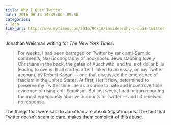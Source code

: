 ```yaml
---
title: Why I Quit Twitter
date: 2016-06-14 10:49:00 -05:00
categories:
- Tech
link_url: http://www.nytimes.com/2016/06/10/insider/why-i-quit-twitter-and-left-behind-35000-followers.html
---
```


Jonathan Weisman writing for *The New York Times*:

> For weeks, I had been barraged on Twitter by rank anti-Semitic comments, Nazi iconography of hooknosed Jews stabbing lovely Christians in the back, the gates of Auschwitz, and trails of dollar bills leading to ovens. It all started after I linked to an essay, on my Twitter account, by Robert Kagan — one that discussed the emergence of fascism in the United States. At first, I let it flow, determined to preserve my Twitter time line as a shrine to hate and incontrovertible evidence of rising anti-Semitism. But last week, I had begun reporting the most egregiously abusive accounts to Twitter — and I’d received no response.

The things that were said to Jonathan are absolutely atrocious. The fact that Twitter doesn’t seem to care, makes them complicit of this abuse.
